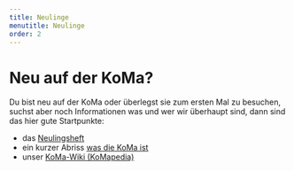 ```yaml
---
title: Neulinge
menutitle: Neulinge
order: 2
---
```


# Neu auf der KoMa?

Du bist neu auf der KoMa oder überlegst sie zum ersten Mal zu besuchen, suchst aber noch Informationen was und wer wir überhaupt sind, dann sind das hier gute Startpunkte:

* das [Neulingsheft](../../publikationen/neulingsheft/)
* ein kurzer Abriss [was die KoMa ist](../../ueber_die_koma/) <!---oder alternativ die Gesamtausgabe der [Geschichte der KoMa]() (falls du etwas mehr Zeit mitbringst)-->
* unser [KoMa-Wiki (KoMapedia)](../../KoMaPedia)
